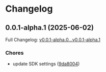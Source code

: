 # Changelog

## 0.0.1-alpha.1 (2025-06-02)

Full Changelog: [v0.0.1-alpha.0...v0.0.1-alpha.1](https://github.com/EvickaStudio/bundestag-api-python/compare/v0.0.1-alpha.0...v0.0.1-alpha.1)

### Chores

* update SDK settings ([9da8004](https://github.com/EvickaStudio/bundestag-api-python/commit/9da800420e91bc9bbbaead8ed26e370b509fb4f6))
